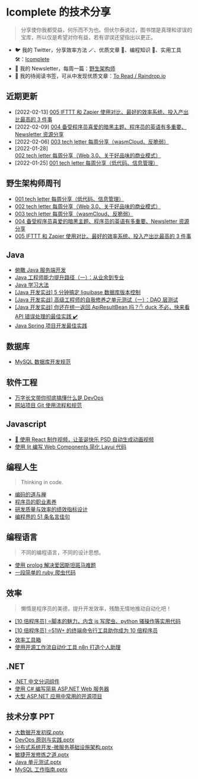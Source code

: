 # lcomplete 的技术分享

> 分享使你我都受益，何乐而不为也。但伏尔泰说过，图书馆是真理和谬误的宝库，所以仅是希望对你有益，若有谬误还望指出以更正。

- 🐦 我的 Twitter，分享效率方法 🪄、优质文章 📑、编程知识 🎹、实用工具 🛠️：[lcomplete](https://twitter.com/lcomplete_wild)
- 📧 我的 Newsletter，每周一篇：[野生架构师](https://www.getrevue.co/profile/lcomplete)
- 📘 我的待阅读书签，可从中发现优质文章：[To Read / Raindrop.io](https://raindrop.io/lcomplete/to-read-23073692)

<!-- ## Hello World

> 打开计算机编程这扇大门。

* [计算机编程：自底向上方法](docs/world/自底向上方法.md)  -->

## 近期更新

* [2022-02-13] [005 IFTTT 和 Zapier 使用对比、最好的效率系统、投入产出比最高的 3 件事](docs/letter/005.md)
* [2022-02-09] [004 备受程序员喜爱的暗黑主题、程序员的英语有多重要、Newsletter 资源分享](docs/letter/004.md)
* [2022-02-06] [003 tech letter 每周分享（wasmCloud、反脆弱）](docs/letter/003.md)
* [2022-01-28] [002 tech letter 每周分享（Web 3.0、关于好品味的商业模式）](docs/letter/002.md)
* [2022-01-25] [001 tech letter 每周分享（低代码、信息管理）](docs/letter/001.md)

## 野生架构师周刊

* [001 tech letter 每周分享（低代码、信息管理）](docs/letter/001.md)
* [002 tech letter 每周分享（Web 3.0、关于好品味的商业模式）](docs/letter/002.md)
* [003 tech letter 每周分享（wasmCloud、反脆弱）](docs/letter/003.md)
* [004 备受程序员喜爱的暗黑主题、程序员的英语有多重要、Newsletter 资源分享](docs/letter/004.md)
* [005 IFTTT 和 Zapier 使用对比、最好的效率系统、投入产出比最高的 3 件事](docs/letter/005.md)

## Java

* [俯瞰 Java 服务端开发](docs/java/俯瞰Java服务端开发.md)
* [Java 工程师能力提升路径（一）：从业余到专业](docs/java/part_one_of_java_engineer_path.md)
* [Java 学习大法](docs/java/java_study_way.md)
* [\[Java 开发实战\] 5 分钟搞定 liquibase 数据库版本控制](docs/java/liquibase.md)
* [\[Java 开发实战\] 高级工程师的自我修养之单元测试（一）：DAO 层测试](docs/java/unit_test.md)
* [\[Java 开发实战\] 你还在统一返回 ApiResultBean 吗？✋ duck 不必，快来看 API 错误处理的最佳实践 ✔️](docs/java/api_error_handling.md)
* [Java Spring 项目开发最佳实践](docs/java/spring_best_practice.md)

## 数据库

* [MySQL 数据库开发规范](docs/db/mysql_standard.md)

## 软件工程

* [万字长文带你彻底搞懂什么是 DevOps](docs/engineering/devops.md)
* [网站项目 Git 使用流程和规范](docs/engineering/gitflow.md)

## Javascript

* [🎄 使用 React 制作视频，让圣诞快乐 PSD 自动生成动画视频](docs/js/remotion.md)
* [使用 lit 编写 Web Components 简化 Layui 代码](docs/js/lit_layui.md)

## 编程人生

> Thinking in code.

* [编码的道与禅](docs/thinking/编码的道与禅.md)
* [程序员的职业素养](docs/thinking/程序员的职业素养.md)
* [研发质量与效率的绩效指标设计](docs/thinking/coder_kpi.md)
* [编程界的 51 条名言佳句](docs/thinking/quotes.md)

<!-- ## 架构 -->

## 编程语言

> 不同的编程语言，不同的设计思想。

* [使用 prolog 解决爱因斯坦斑马难题](docs/lang/使用prolog解决爱因斯坦斑马难题.md)
* [一段简单的 ruby 爬虫代码](docs/lang/一段简单的ruby爬虫代码.md)

## 效率

> 懒惰是程序员的美德，提升开发效率，残酷无情地推动自动化吧！

* [\[10 倍程序员\] ⭐脚本的魅力，内含 js 写爬虫、python 骚操作等实用代码](docs/10x/script.md)
* [\[10 倍程序员\] ⭐51W+ 的终端命令行工具助你成为 10 倍程序员](docs/10x/terminal.md)
* [效率工具箱](docs/tools/我的效率工具箱.md)
* [使用开源工作流自动化工具 n8n 打造个人助理](docs/tools/n8n.md)

## .NET

* [.NET 中文分词组件](https://github.com/lcomplete/WordSegmentation)
* [使用 C# 编写简易 ASP.NET Web 服务器](https://lcomplete.github.io/blog/2013/07/16/use-csharp-write-aspnet-web-server/)
* [大型 ASP.NET 应用中常用的开源项目](https://lcomplete.github.io/blog/2013/09/22/asp-dot-net-common-open-source-project/)

## 技术分享 PPT

* [大数据开发初探.pptx](https://github.com/lcomplete/TechShare/blob/master/docs/ppt/大数据开发初探.pptx)
* [DevOps 原则与实践.pptx](https://github.com/lcomplete/TechShare/blob/master/docs/ppt/DevOps%20%E5%8E%9F%E5%88%99%E4%B8%8E%E5%AE%9E%E8%B7%B5.pptx)
* [分布式系统开发-微服务基础设施架构.pptx](https://github.com/lcomplete/TechShare/blob/master/docs/java/%E5%88%86%E5%B8%83%E5%BC%8F%E7%B3%BB%E7%BB%9F%E5%BC%80%E5%8F%91-%E5%BE%AE%E6%9C%8D%E5%8A%A1%E5%9F%BA%E7%A1%80%E8%AE%BE%E6%96%BD%E6%9E%B6%E6%9E%84.pptx)
* [敏捷开发修炼之道.pptx](https://github.com/lcomplete/TechShare/blob/master/docs/thinking/%E6%95%8F%E6%8D%B7%E5%BC%80%E5%8F%91%E4%BF%AE%E7%82%BC%E4%B9%8B%E9%81%93.pptx)
* [Java 单元测试.pptx](https://github.com/lcomplete/TechShare/blob/master/docs/java/java%E5%8D%95%E5%85%83%E6%B5%8B%E8%AF%95.pptx)
* [MySQL 工作指南.pptx](https://github.com/lcomplete/TechShare/blob/master/docs/db/MySQL%20%E5%B7%A5%E4%BD%9C%E6%8C%87%E5%8D%97.pptx)
